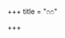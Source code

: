+++
title = "೧೧"

+++


<div class="js_include " url="/kannaDa/padya/kumAra-vyAsa-bhArata/vishvAsa-prastuti/01_Adi/11/00_sU_vIra.md"  newLevelForH1="3"  > </div>
<div class="js_include collapsed" url="/kannaDa/padya/kumAra-vyAsa-bhArata/gamaka-pariShat/gadya/01_Adi/11/00_sU_vIra.md"  newLevelForH1="4" title="ಗಮಕ-ಪರಿಷತ್/ಗದ್ಯ"  > </div>
<div class="js_include collapsed" url="/kannaDa/padya/kumAra-vyAsa-bhArata/gamaka-pariShat/padArtha/01_Adi/11/00_sU_vIra.md"  newLevelForH1="4" title="ಗಮಕ-ಪರಿಷತ್/ಪದಾರ್ಥ"  > </div>
<div class="js_include collapsed" url="/kannaDa/padya/kumAra-vyAsa-bhArata/gamaka-pariShat/TippanI/01_Adi/11/00_sU_vIra.md"  newLevelForH1="4" title="ಗಮಕ-ಪರಿಷತ್/ಟಿಪ್ಪನೀ"  > </div>
<div class="js_include collapsed" url="/kannaDa/padya/kumAra-vyAsa-bhArata/mUla/01_Adi/11/00_sU_vIra.md"  newLevelForH1="4" title="ಮೂಲ"  > </div>

<div class="js_include " url="/kannaDa/padya/kumAra-vyAsa-bhArata/vishvAsa-prastuti/01_Adi/11/01_arasa_kELai.md"  newLevelForH1="3"  > </div>
<div class="js_include collapsed" url="/kannaDa/padya/kumAra-vyAsa-bhArata/gamaka-pariShat/gadya/01_Adi/11/01_arasa_kELai.md"  newLevelForH1="4" title="ಗಮಕ-ಪರಿಷತ್/ಗದ್ಯ"  > </div>
<div class="js_include collapsed" url="/kannaDa/padya/kumAra-vyAsa-bhArata/gamaka-pariShat/padArtha/01_Adi/11/01_arasa_kELai.md"  newLevelForH1="4" title="ಗಮಕ-ಪರಿಷತ್/ಪದಾರ್ಥ"  > </div>
<div class="js_include collapsed" url="/kannaDa/padya/kumAra-vyAsa-bhArata/mUla/01_Adi/11/01_arasa_kELai.md"  newLevelForH1="4" title="ಮೂಲ"  > </div>

<div class="js_include " url="/kannaDa/padya/kumAra-vyAsa-bhArata/vishvAsa-prastuti/01_Adi/11/02_A_samayadali.md"  newLevelForH1="3"  > </div>
<div class="js_include collapsed" url="/kannaDa/padya/kumAra-vyAsa-bhArata/gamaka-pariShat/gadya/01_Adi/11/02_A_samayadali.md"  newLevelForH1="4" title="ಗಮಕ-ಪರಿಷತ್/ಗದ್ಯ"  > </div>
<div class="js_include collapsed" url="/kannaDa/padya/kumAra-vyAsa-bhArata/gamaka-pariShat/padArtha/01_Adi/11/02_A_samayadali.md"  newLevelForH1="4" title="ಗಮಕ-ಪರಿಷತ್/ಪದಾರ್ಥ"  > </div>
<div class="js_include collapsed" url="/kannaDa/padya/kumAra-vyAsa-bhArata/gamaka-pariShat/TippanI/01_Adi/11/02_A_samayadali.md"  newLevelForH1="4" title="ಗಮಕ-ಪರಿಷತ್/ಟಿಪ್ಪನೀ"  > </div>
<div class="js_include collapsed" url="/kannaDa/padya/kumAra-vyAsa-bhArata/mUla/01_Adi/11/02_A_samayadali.md"  newLevelForH1="4" title="ಮೂಲ"  > </div>

<div class="js_include " url="/kannaDa/padya/kumAra-vyAsa-bhArata/vishvAsa-prastuti/01_Adi/11/03_ettaNindali_baravu.md"  newLevelForH1="3"  > </div>
<div class="js_include collapsed" url="/kannaDa/padya/kumAra-vyAsa-bhArata/gamaka-pariShat/gadya/01_Adi/11/03_ettaNindali_baravu.md"  newLevelForH1="4" title="ಗಮಕ-ಪರಿಷತ್/ಗದ್ಯ"  > </div>
<div class="js_include collapsed" url="/kannaDa/padya/kumAra-vyAsa-bhArata/gamaka-pariShat/padArtha/01_Adi/11/03_ettaNindali_baravu.md"  newLevelForH1="4" title="ಗಮಕ-ಪರಿಷತ್/ಪದಾರ್ಥ"  > </div>
<div class="js_include collapsed" url="/kannaDa/padya/kumAra-vyAsa-bhArata/mUla/01_Adi/11/03_ettaNindali_baravu.md"  newLevelForH1="4" title="ಮೂಲ"  > </div>

<div class="js_include " url="/kannaDa/padya/kumAra-vyAsa-bhArata/vishvAsa-prastuti/01_Adi/11/04_nAvu_nimmOpAdiyali.md"  newLevelForH1="3"  > </div>
<div class="js_include collapsed" url="/kannaDa/padya/kumAra-vyAsa-bhArata/gamaka-pariShat/gadya/01_Adi/11/04_nAvu_nimmOpAdiyali.md"  newLevelForH1="4" title="ಗಮಕ-ಪರಿಷತ್/ಗದ್ಯ"  > </div>
<div class="js_include collapsed" url="/kannaDa/padya/kumAra-vyAsa-bhArata/gamaka-pariShat/padArtha/01_Adi/11/04_nAvu_nimmOpAdiyali.md"  newLevelForH1="4" title="ಗಮಕ-ಪರಿಷತ್/ಪದಾರ್ಥ"  > </div>
<div class="js_include collapsed" url="/kannaDa/padya/kumAra-vyAsa-bhArata/mUla/01_Adi/11/04_nAvu_nimmOpAdiyali.md"  newLevelForH1="4" title="ಮೂಲ"  > </div>

<div class="js_include " url="/kannaDa/padya/kumAra-vyAsa-bhArata/vishvAsa-prastuti/01_Adi/11/05_maruLugaLo_nIv.md"  newLevelForH1="3"  > </div>
<div class="js_include collapsed" url="/kannaDa/padya/kumAra-vyAsa-bhArata/gamaka-pariShat/gadya/01_Adi/11/05_maruLugaLo_nIv.md"  newLevelForH1="4" title="ಗಮಕ-ಪರಿಷತ್/ಗದ್ಯ"  > </div>
<div class="js_include collapsed" url="/kannaDa/padya/kumAra-vyAsa-bhArata/gamaka-pariShat/padArtha/01_Adi/11/05_maruLugaLo_nIv.md"  newLevelForH1="4" title="ಗಮಕ-ಪರಿಷತ್/ಪದಾರ್ಥ"  > </div>
<div class="js_include collapsed" url="/kannaDa/padya/kumAra-vyAsa-bhArata/mUla/01_Adi/11/05_maruLugaLo_nIv.md"  newLevelForH1="4" title="ಮೂಲ"  > </div>

<div class="js_include " url="/kannaDa/padya/kumAra-vyAsa-bhArata/vishvAsa-prastuti/01_Adi/11/06_akaTa_pANDavaraLidarE.md"  newLevelForH1="3"  > </div>
<div class="js_include collapsed" url="/kannaDa/padya/kumAra-vyAsa-bhArata/gamaka-pariShat/gadya/01_Adi/11/06_akaTa_pANDavaraLidarE.md"  newLevelForH1="4" title="ಗಮಕ-ಪರಿಷತ್/ಗದ್ಯ"  > </div>
<div class="js_include collapsed" url="/kannaDa/padya/kumAra-vyAsa-bhArata/gamaka-pariShat/padArtha/01_Adi/11/06_akaTa_pANDavaraLidarE.md"  newLevelForH1="4" title="ಗಮಕ-ಪರಿಷತ್/ಪದಾರ್ಥ"  > </div>
<div class="js_include collapsed" url="/kannaDa/padya/kumAra-vyAsa-bhArata/gamaka-pariShat/pAThAntara/01_Adi/11/06_akaTa_pANDavaraLidarE.md"  newLevelForH1="4" title="ಗಮಕ-ಪರಿಷತ್/ಪಾಠಾನ್ತರ"  > </div>
<div class="js_include collapsed" url="/kannaDa/padya/kumAra-vyAsa-bhArata/mUla/01_Adi/11/06_akaTa_pANDavaraLidarE.md"  newLevelForH1="4" title="ಮೂಲ"  > </div>

<div class="js_include " url="/kannaDa/padya/kumAra-vyAsa-bhArata/vishvAsa-prastuti/01_Adi/11/07_gurusutAdi_samasta.md"  newLevelForH1="3"  > </div>
<div class="js_include collapsed" url="/kannaDa/padya/kumAra-vyAsa-bhArata/gamaka-pariShat/gadya/01_Adi/11/07_gurusutAdi_samasta.md"  newLevelForH1="4" title="ಗಮಕ-ಪರಿಷತ್/ಗದ್ಯ"  > </div>
<div class="js_include collapsed" url="/kannaDa/padya/kumAra-vyAsa-bhArata/gamaka-pariShat/padArtha/01_Adi/11/07_gurusutAdi_samasta.md"  newLevelForH1="4" title="ಗಮಕ-ಪರಿಷತ್/ಪದಾರ್ಥ"  > </div>
<div class="js_include collapsed" url="/kannaDa/padya/kumAra-vyAsa-bhArata/mUla/01_Adi/11/07_gurusutAdi_samasta.md"  newLevelForH1="4" title="ಮೂಲ"  > </div>

<div class="js_include " url="/kannaDa/padya/kumAra-vyAsa-bhArata/vishvAsa-prastuti/01_Adi/11/08_sAravidu_nRpakannikege.md"  newLevelForH1="3"  > </div>
<div class="js_include collapsed" url="/kannaDa/padya/kumAra-vyAsa-bhArata/gamaka-pariShat/gadya/01_Adi/11/08_sAravidu_nRpakannikege.md"  newLevelForH1="4" title="ಗಮಕ-ಪರಿಷತ್/ಗದ್ಯ"  > </div>
<div class="js_include collapsed" url="/kannaDa/padya/kumAra-vyAsa-bhArata/gamaka-pariShat/padArtha/01_Adi/11/08_sAravidu_nRpakannikege.md"  newLevelForH1="4" title="ಗಮಕ-ಪರಿಷತ್/ಪದಾರ್ಥ"  > </div>
<div class="js_include collapsed" url="/kannaDa/padya/kumAra-vyAsa-bhArata/mUla/01_Adi/11/08_sAravidu_nRpakannikege.md"  newLevelForH1="4" title="ಮೂಲ"  > </div>

<div class="js_include " url="/kannaDa/padya/kumAra-vyAsa-bhArata/vishvAsa-prastuti/01_Adi/11/09_ivaru_kapaTOpAdhyarembuda.md"  newLevelForH1="3"  > </div>
<div class="js_include collapsed" url="/kannaDa/padya/kumAra-vyAsa-bhArata/gamaka-pariShat/gadya/01_Adi/11/09_ivaru_kapaTOpAdhyarembuda.md"  newLevelForH1="4" title="ಗಮಕ-ಪರಿಷತ್/ಗದ್ಯ"  > </div>
<div class="js_include collapsed" url="/kannaDa/padya/kumAra-vyAsa-bhArata/gamaka-pariShat/padArtha/01_Adi/11/09_ivaru_kapaTOpAdhyarembuda.md"  newLevelForH1="4" title="ಗಮಕ-ಪರಿಷತ್/ಪದಾರ್ಥ"  > </div>
<div class="js_include collapsed" url="/kannaDa/padya/kumAra-vyAsa-bhArata/mUla/01_Adi/11/09_ivaru_kapaTOpAdhyarembuda.md"  newLevelForH1="4" title="ಮೂಲ"  > </div>

<div class="js_include " url="/kannaDa/padya/kumAra-vyAsa-bhArata/vishvAsa-prastuti/01_Adi/11/10_IkegeNeyaha_varananI.md"  newLevelForH1="3"  > </div>
<div class="js_include collapsed" url="/kannaDa/padya/kumAra-vyAsa-bhArata/gamaka-pariShat/gadya/01_Adi/11/10_IkegeNeyaha_varananI.md"  newLevelForH1="4" title="ಗಮಕ-ಪರಿಷತ್/ಗದ್ಯ"  > </div>
<div class="js_include collapsed" url="/kannaDa/padya/kumAra-vyAsa-bhArata/gamaka-pariShat/padArtha/01_Adi/11/10_IkegeNeyaha_varananI.md"  newLevelForH1="4" title="ಗಮಕ-ಪರಿಷತ್/ಪದಾರ್ಥ"  > </div>
<div class="js_include collapsed" url="/kannaDa/padya/kumAra-vyAsa-bhArata/mUla/01_Adi/11/10_IkegeNeyaha_varananI.md"  newLevelForH1="4" title="ಮೂಲ"  > </div>

<div class="js_include " url="/kannaDa/padya/kumAra-vyAsa-bhArata/vishvAsa-prastuti/01_Adi/11/11_jvalana_nere.md"  newLevelForH1="3"  > </div>
<div class="js_include collapsed" url="/kannaDa/padya/kumAra-vyAsa-bhArata/gamaka-pariShat/gadya/01_Adi/11/11_jvalana_nere.md"  newLevelForH1="4" title="ಗಮಕ-ಪರಿಷತ್/ಗದ್ಯ"  > </div>
<div class="js_include collapsed" url="/kannaDa/padya/kumAra-vyAsa-bhArata/gamaka-pariShat/padArtha/01_Adi/11/11_jvalana_nere.md"  newLevelForH1="4" title="ಗಮಕ-ಪರಿಷತ್/ಪದಾರ್ಥ"  > </div>
<div class="js_include collapsed" url="/kannaDa/padya/kumAra-vyAsa-bhArata/mUla/01_Adi/11/11_jvalana_nere.md"  newLevelForH1="4" title="ಮೂಲ"  > </div>

<div class="js_include " url="/kannaDa/padya/kumAra-vyAsa-bhArata/vishvAsa-prastuti/01_Adi/11/12_arasa_kELvanu.md"  newLevelForH1="3"  > </div>
<div class="js_include collapsed" url="/kannaDa/padya/kumAra-vyAsa-bhArata/gamaka-pariShat/gadya/01_Adi/11/12_arasa_kELvanu.md"  newLevelForH1="4" title="ಗಮಕ-ಪರಿಷತ್/ಗದ್ಯ"  > </div>
<div class="js_include collapsed" url="/kannaDa/padya/kumAra-vyAsa-bhArata/gamaka-pariShat/padArtha/01_Adi/11/12_arasa_kELvanu.md"  newLevelForH1="4" title="ಗಮಕ-ಪರಿಷತ್/ಪದಾರ್ಥ"  > </div>
<div class="js_include collapsed" url="/kannaDa/padya/kumAra-vyAsa-bhArata/mUla/01_Adi/11/12_arasa_kELvanu.md"  newLevelForH1="4" title="ಮೂಲ"  > </div>

<div class="js_include " url="/kannaDa/padya/kumAra-vyAsa-bhArata/vishvAsa-prastuti/01_Adi/11/13_sarasijAnane_nODi.md"  newLevelForH1="3"  > </div>
<div class="js_include collapsed" url="/kannaDa/padya/kumAra-vyAsa-bhArata/gamaka-pariShat/gadya/01_Adi/11/13_sarasijAnane_nODi.md"  newLevelForH1="4" title="ಗಮಕ-ಪರಿಷತ್/ಗದ್ಯ"  > </div>
<div class="js_include collapsed" url="/kannaDa/padya/kumAra-vyAsa-bhArata/gamaka-pariShat/padArtha/01_Adi/11/13_sarasijAnane_nODi.md"  newLevelForH1="4" title="ಗಮಕ-ಪರಿಷತ್/ಪದಾರ್ಥ"  > </div>
<div class="js_include collapsed" url="/kannaDa/padya/kumAra-vyAsa-bhArata/mUla/01_Adi/11/13_sarasijAnane_nODi.md"  newLevelForH1="4" title="ಮೂಲ"  > </div>

<div class="js_include " url="/kannaDa/padya/kumAra-vyAsa-bhArata/vishvAsa-prastuti/01_Adi/11/14_AdoDI_maguvina.md"  newLevelForH1="3"  > </div>
<div class="js_include collapsed" url="/kannaDa/padya/kumAra-vyAsa-bhArata/gamaka-pariShat/gadya/01_Adi/11/14_AdoDI_maguvina.md"  newLevelForH1="4" title="ಗಮಕ-ಪರಿಷತ್/ಗದ್ಯ"  > </div>
<div class="js_include collapsed" url="/kannaDa/padya/kumAra-vyAsa-bhArata/gamaka-pariShat/padArtha/01_Adi/11/14_AdoDI_maguvina.md"  newLevelForH1="4" title="ಗಮಕ-ಪರಿಷತ್/ಪದಾರ್ಥ"  > </div>
<div class="js_include collapsed" url="/kannaDa/padya/kumAra-vyAsa-bhArata/mUla/01_Adi/11/14_AdoDI_maguvina.md"  newLevelForH1="4" title="ಮೂಲ"  > </div>

<div class="js_include " url="/kannaDa/padya/kumAra-vyAsa-bhArata/vishvAsa-prastuti/01_Adi/11/15_bareda_vOlegaLakhiLa.md"  newLevelForH1="3"  > </div>
<div class="js_include collapsed" url="/kannaDa/padya/kumAra-vyAsa-bhArata/gamaka-pariShat/gadya/01_Adi/11/15_bareda_vOlegaLakhiLa.md"  newLevelForH1="4" title="ಗಮಕ-ಪರಿಷತ್/ಗದ್ಯ"  > </div>
<div class="js_include collapsed" url="/kannaDa/padya/kumAra-vyAsa-bhArata/gamaka-pariShat/padArtha/01_Adi/11/15_bareda_vOlegaLakhiLa.md"  newLevelForH1="4" title="ಗಮಕ-ಪರಿಷತ್/ಪದಾರ್ಥ"  > </div>
<div class="js_include collapsed" url="/kannaDa/padya/kumAra-vyAsa-bhArata/mUla/01_Adi/11/15_bareda_vOlegaLakhiLa.md"  newLevelForH1="4" title="ಮೂಲ"  > </div>

<div class="js_include " url="/kannaDa/padya/kumAra-vyAsa-bhArata/vishvAsa-prastuti/01_Adi/11/16_mADidare_shatayAgavanu.md"  newLevelForH1="3"  > </div>
<div class="js_include collapsed" url="/kannaDa/padya/kumAra-vyAsa-bhArata/gamaka-pariShat/gadya/01_Adi/11/16_mADidare_shatayAgavanu.md"  newLevelForH1="4" title="ಗಮಕ-ಪರಿಷತ್/ಗದ್ಯ"  > </div>
<div class="js_include collapsed" url="/kannaDa/padya/kumAra-vyAsa-bhArata/gamaka-pariShat/padArtha/01_Adi/11/16_mADidare_shatayAgavanu.md"  newLevelForH1="4" title="ಗಮಕ-ಪರಿಷತ್/ಪದಾರ್ಥ"  > </div>
<div class="js_include collapsed" url="/kannaDa/padya/kumAra-vyAsa-bhArata/mUla/01_Adi/11/16_mADidare_shatayAgavanu.md"  newLevelForH1="4" title="ಮೂಲ"  > </div>

<div class="js_include " url="/kannaDa/padya/kumAra-vyAsa-bhArata/vishvAsa-prastuti/01_Adi/11/17_A_purOhita.md"  newLevelForH1="3"  > </div>
<div class="js_include collapsed" url="/kannaDa/padya/kumAra-vyAsa-bhArata/gamaka-pariShat/gadya/01_Adi/11/17_A_purOhita.md"  newLevelForH1="4" title="ಗಮಕ-ಪರಿಷತ್/ಗದ್ಯ"  > </div>
<div class="js_include collapsed" url="/kannaDa/padya/kumAra-vyAsa-bhArata/gamaka-pariShat/padArtha/01_Adi/11/17_A_purOhita.md"  newLevelForH1="4" title="ಗಮಕ-ಪರಿಷತ್/ಪದಾರ್ಥ"  > </div>
<div class="js_include collapsed" url="/kannaDa/padya/kumAra-vyAsa-bhArata/mUla/01_Adi/11/17_A_purOhita.md"  newLevelForH1="4" title="ಮೂಲ"  > </div>

<div class="js_include " url="/kannaDa/padya/kumAra-vyAsa-bhArata/vishvAsa-prastuti/01_Adi/11/18_neravutide_nAnA.md"  newLevelForH1="3"  > </div>
<div class="js_include collapsed" url="/kannaDa/padya/kumAra-vyAsa-bhArata/gamaka-pariShat/gadya/01_Adi/11/18_neravutide_nAnA.md"  newLevelForH1="4" title="ಗಮಕ-ಪರಿಷತ್/ಗದ್ಯ"  > </div>
<div class="js_include collapsed" url="/kannaDa/padya/kumAra-vyAsa-bhArata/gamaka-pariShat/padArtha/01_Adi/11/18_neravutide_nAnA.md"  newLevelForH1="4" title="ಗಮಕ-ಪರಿಷತ್/ಪದಾರ್ಥ"  > </div>
<div class="js_include collapsed" url="/kannaDa/padya/kumAra-vyAsa-bhArata/mUla/01_Adi/11/18_neravutide_nAnA.md"  newLevelForH1="4" title="ಮೂಲ"  > </div>

<div class="js_include " url="/kannaDa/padya/kumAra-vyAsa-bhArata/vishvAsa-prastuti/01_Adi/11/19_Isu_pariyali.md"  newLevelForH1="3"  > </div>
<div class="js_include collapsed" url="/kannaDa/padya/kumAra-vyAsa-bhArata/gamaka-pariShat/gadya/01_Adi/11/19_Isu_pariyali.md"  newLevelForH1="4" title="ಗಮಕ-ಪರಿಷತ್/ಗದ್ಯ"  > </div>
<div class="js_include collapsed" url="/kannaDa/padya/kumAra-vyAsa-bhArata/gamaka-pariShat/padArtha/01_Adi/11/19_Isu_pariyali.md"  newLevelForH1="4" title="ಗಮಕ-ಪರಿಷತ್/ಪದಾರ್ಥ"  > </div>
<div class="js_include collapsed" url="/kannaDa/padya/kumAra-vyAsa-bhArata/mUla/01_Adi/11/19_Isu_pariyali.md"  newLevelForH1="4" title="ಮೂಲ"  > </div>

<div class="js_include " url="/kannaDa/padya/kumAra-vyAsa-bhArata/vishvAsa-prastuti/01_Adi/11/20_ivanu_baLika.md"  newLevelForH1="3"  > </div>
<div class="js_include collapsed" url="/kannaDa/padya/kumAra-vyAsa-bhArata/gamaka-pariShat/gadya/01_Adi/11/20_ivanu_baLika.md"  newLevelForH1="4" title="ಗಮಕ-ಪರಿಷತ್/ಗದ್ಯ"  > </div>
<div class="js_include collapsed" url="/kannaDa/padya/kumAra-vyAsa-bhArata/gamaka-pariShat/padArtha/01_Adi/11/20_ivanu_baLika.md"  newLevelForH1="4" title="ಗಮಕ-ಪರಿಷತ್/ಪದಾರ್ಥ"  > </div>
<div class="js_include collapsed" url="/kannaDa/padya/kumAra-vyAsa-bhArata/mUla/01_Adi/11/20_ivanu_baLika.md"  newLevelForH1="4" title="ಮೂಲ"  > </div>

<div class="js_include " url="/kannaDa/padya/kumAra-vyAsa-bhArata/vishvAsa-prastuti/01_Adi/11/21_A_latAngiya.md"  newLevelForH1="3"  > </div>
<div class="js_include collapsed" url="/kannaDa/padya/kumAra-vyAsa-bhArata/gamaka-pariShat/gadya/01_Adi/11/21_A_latAngiya.md"  newLevelForH1="4" title="ಗಮಕ-ಪರಿಷತ್/ಗದ್ಯ"  > </div>
<div class="js_include collapsed" url="/kannaDa/padya/kumAra-vyAsa-bhArata/gamaka-pariShat/padArtha/01_Adi/11/21_A_latAngiya.md"  newLevelForH1="4" title="ಗಮಕ-ಪರಿಷತ್/ಪದಾರ್ಥ"  > </div>
<div class="js_include collapsed" url="/kannaDa/padya/kumAra-vyAsa-bhArata/mUla/01_Adi/11/21_A_latAngiya.md"  newLevelForH1="4" title="ಮೂಲ"  > </div>

<div class="js_include " url="/kannaDa/padya/kumAra-vyAsa-bhArata/vishvAsa-prastuti/01_Adi/11/22_arasa_chittaisamaLa.md"  newLevelForH1="3"  > </div>
<div class="js_include collapsed" url="/kannaDa/padya/kumAra-vyAsa-bhArata/gamaka-pariShat/gadya/01_Adi/11/22_arasa_chittaisamaLa.md"  newLevelForH1="4" title="ಗಮಕ-ಪರಿಷತ್/ಗದ್ಯ"  > </div>
<div class="js_include collapsed" url="/kannaDa/padya/kumAra-vyAsa-bhArata/gamaka-pariShat/padArtha/01_Adi/11/22_arasa_chittaisamaLa.md"  newLevelForH1="4" title="ಗಮಕ-ಪರಿಷತ್/ಪದಾರ್ಥ"  > </div>
<div class="js_include collapsed" url="/kannaDa/padya/kumAra-vyAsa-bhArata/mUla/01_Adi/11/22_arasa_chittaisamaLa.md"  newLevelForH1="4" title="ಮೂಲ"  > </div>

<div class="js_include " url="/kannaDa/padya/kumAra-vyAsa-bhArata/vishvAsa-prastuti/01_Adi/11/23_chAru_shakunaviduttarOttara.md"  newLevelForH1="3"  > </div>
<div class="js_include collapsed" url="/kannaDa/padya/kumAra-vyAsa-bhArata/gamaka-pariShat/gadya/01_Adi/11/23_chAru_shakunaviduttarOttara.md"  newLevelForH1="4" title="ಗಮಕ-ಪರಿಷತ್/ಗದ್ಯ"  > </div>
<div class="js_include collapsed" url="/kannaDa/padya/kumAra-vyAsa-bhArata/gamaka-pariShat/padArtha/01_Adi/11/23_chAru_shakunaviduttarOttara.md"  newLevelForH1="4" title="ಗಮಕ-ಪರಿಷತ್/ಪದಾರ್ಥ"  > </div>
<div class="js_include collapsed" url="/kannaDa/padya/kumAra-vyAsa-bhArata/mUla/01_Adi/11/23_chAru_shakunaviduttarOttara.md"  newLevelForH1="4" title="ಮೂಲ"  > </div>

<div class="js_include " url="/kannaDa/padya/kumAra-vyAsa-bhArata/vishvAsa-prastuti/01_Adi/11/24_dharaNiyamarara_gaDaNadali.md"  newLevelForH1="3"  > </div>
<div class="js_include collapsed" url="/kannaDa/padya/kumAra-vyAsa-bhArata/gamaka-pariShat/gadya/01_Adi/11/24_dharaNiyamarara_gaDaNadali.md"  newLevelForH1="4" title="ಗಮಕ-ಪರಿಷತ್/ಗದ್ಯ"  > </div>
<div class="js_include collapsed" url="/kannaDa/padya/kumAra-vyAsa-bhArata/gamaka-pariShat/padArtha/01_Adi/11/24_dharaNiyamarara_gaDaNadali.md"  newLevelForH1="4" title="ಗಮಕ-ಪರಿಷತ್/ಪದಾರ್ಥ"  > </div>
<div class="js_include collapsed" url="/kannaDa/padya/kumAra-vyAsa-bhArata/mUla/01_Adi/11/24_dharaNiyamarara_gaDaNadali.md"  newLevelForH1="4" title="ಮೂಲ"  > </div>

<div class="js_include " url="/kannaDa/padya/kumAra-vyAsa-bhArata/vishvAsa-prastuti/01_Adi/11/25_gamana_bharadali.md"  newLevelForH1="3"  > </div>
<div class="js_include collapsed" url="/kannaDa/padya/kumAra-vyAsa-bhArata/gamaka-pariShat/gadya/01_Adi/11/25_gamana_bharadali.md"  newLevelForH1="4" title="ಗಮಕ-ಪರಿಷತ್/ಗದ್ಯ"  > </div>
<div class="js_include collapsed" url="/kannaDa/padya/kumAra-vyAsa-bhArata/gamaka-pariShat/padArtha/01_Adi/11/25_gamana_bharadali.md"  newLevelForH1="4" title="ಗಮಕ-ಪರಿಷತ್/ಪದಾರ್ಥ"  > </div>
<div class="js_include collapsed" url="/kannaDa/padya/kumAra-vyAsa-bhArata/mUla/01_Adi/11/25_gamana_bharadali.md"  newLevelForH1="4" title="ಮೂಲ"  > </div>

<div class="js_include " url="/kannaDa/padya/kumAra-vyAsa-bhArata/vishvAsa-prastuti/01_Adi/11/26_munde_pArthana.md"  newLevelForH1="3"  > </div>
<div class="js_include collapsed" url="/kannaDa/padya/kumAra-vyAsa-bhArata/gamaka-pariShat/gadya/01_Adi/11/26_munde_pArthana.md"  newLevelForH1="4" title="ಗಮಕ-ಪರಿಷತ್/ಗದ್ಯ"  > </div>
<div class="js_include collapsed" url="/kannaDa/padya/kumAra-vyAsa-bhArata/gamaka-pariShat/padArtha/01_Adi/11/26_munde_pArthana.md"  newLevelForH1="4" title="ಗಮಕ-ಪರಿಷತ್/ಪದಾರ್ಥ"  > </div>
<div class="js_include collapsed" url="/kannaDa/padya/kumAra-vyAsa-bhArata/mUla/01_Adi/11/26_munde_pArthana.md"  newLevelForH1="4" title="ಮೂಲ"  > </div>

<div class="js_include " url="/kannaDa/padya/kumAra-vyAsa-bhArata/vishvAsa-prastuti/01_Adi/11/27_baruta_kaNDaru.md"  newLevelForH1="3"  > </div>
<div class="js_include collapsed" url="/kannaDa/padya/kumAra-vyAsa-bhArata/gamaka-pariShat/gadya/01_Adi/11/27_baruta_kaNDaru.md"  newLevelForH1="4" title="ಗಮಕ-ಪರಿಷತ್/ಗದ್ಯ"  > </div>
<div class="js_include collapsed" url="/kannaDa/padya/kumAra-vyAsa-bhArata/gamaka-pariShat/padArtha/01_Adi/11/27_baruta_kaNDaru.md"  newLevelForH1="4" title="ಗಮಕ-ಪರಿಷತ್/ಪದಾರ್ಥ"  > </div>
<div class="js_include collapsed" url="/kannaDa/padya/kumAra-vyAsa-bhArata/mUla/01_Adi/11/27_baruta_kaNDaru.md"  newLevelForH1="4" title="ಮೂಲ"  > </div>

<div class="js_include " url="/kannaDa/padya/kumAra-vyAsa-bhArata/vishvAsa-prastuti/01_Adi/11/28_lalita_tanukAntigaLa.md"  newLevelForH1="3"  > </div>
<div class="js_include collapsed" url="/kannaDa/padya/kumAra-vyAsa-bhArata/gamaka-pariShat/gadya/01_Adi/11/28_lalita_tanukAntigaLa.md"  newLevelForH1="4" title="ಗಮಕ-ಪರಿಷತ್/ಗದ್ಯ"  > </div>
<div class="js_include collapsed" url="/kannaDa/padya/kumAra-vyAsa-bhArata/gamaka-pariShat/padArtha/01_Adi/11/28_lalita_tanukAntigaLa.md"  newLevelForH1="4" title="ಗಮಕ-ಪರಿಷತ್/ಪದಾರ್ಥ"  > </div>
<div class="js_include collapsed" url="/kannaDa/padya/kumAra-vyAsa-bhArata/mUla/01_Adi/11/28_lalita_tanukAntigaLa.md"  newLevelForH1="4" title="ಮೂಲ"  > </div>

<div class="js_include " url="/kannaDa/padya/kumAra-vyAsa-bhArata/vishvAsa-prastuti/01_Adi/11/29_avara_mukhakAntigaLalanga.md"  newLevelForH1="3"  > </div>
<div class="js_include collapsed" url="/kannaDa/padya/kumAra-vyAsa-bhArata/gamaka-pariShat/gadya/01_Adi/11/29_avara_mukhakAntigaLalanga.md"  newLevelForH1="4" title="ಗಮಕ-ಪರಿಷತ್/ಗದ್ಯ"  > </div>
<div class="js_include collapsed" url="/kannaDa/padya/kumAra-vyAsa-bhArata/gamaka-pariShat/padArtha/01_Adi/11/29_avara_mukhakAntigaLalanga.md"  newLevelForH1="4" title="ಗಮಕ-ಪರಿಷತ್/ಪದಾರ್ಥ"  > </div>
<div class="js_include collapsed" url="/kannaDa/padya/kumAra-vyAsa-bhArata/mUla/01_Adi/11/29_avara_mukhakAntigaLalanga.md"  newLevelForH1="4" title="ಮೂಲ"  > </div>

<div class="js_include " url="/kannaDa/padya/kumAra-vyAsa-bhArata/vishvAsa-prastuti/01_Adi/11/30_nAriyaru_kaNDaru.md"  newLevelForH1="3"  > </div>
<div class="js_include collapsed" url="/kannaDa/padya/kumAra-vyAsa-bhArata/gamaka-pariShat/gadya/01_Adi/11/30_nAriyaru_kaNDaru.md"  newLevelForH1="4" title="ಗಮಕ-ಪರಿಷತ್/ಗದ್ಯ"  > </div>
<div class="js_include collapsed" url="/kannaDa/padya/kumAra-vyAsa-bhArata/gamaka-pariShat/padArtha/01_Adi/11/30_nAriyaru_kaNDaru.md"  newLevelForH1="4" title="ಗಮಕ-ಪರಿಷತ್/ಪದಾರ್ಥ"  > </div>
<div class="js_include collapsed" url="/kannaDa/padya/kumAra-vyAsa-bhArata/gamaka-pariShat/TippanI/01_Adi/11/30_nAriyaru_kaNDaru.md"  newLevelForH1="4" title="ಗಮಕ-ಪರಿಷತ್/ಟಿಪ್ಪನೀ"  > </div>
<div class="js_include collapsed" url="/kannaDa/padya/kumAra-vyAsa-bhArata/mUla/01_Adi/11/30_nAriyaru_kaNDaru.md"  newLevelForH1="4" title="ಮೂಲ"  > </div>

<div class="js_include " url="/kannaDa/padya/kumAra-vyAsa-bhArata/vishvAsa-prastuti/01_Adi/11/31_Isu_bharadali.md"  newLevelForH1="3"  > </div>
<div class="js_include collapsed" url="/kannaDa/padya/kumAra-vyAsa-bhArata/gamaka-pariShat/gadya/01_Adi/11/31_Isu_bharadali.md"  newLevelForH1="4" title="ಗಮಕ-ಪರಿಷತ್/ಗದ್ಯ"  > </div>
<div class="js_include collapsed" url="/kannaDa/padya/kumAra-vyAsa-bhArata/gamaka-pariShat/padArtha/01_Adi/11/31_Isu_bharadali.md"  newLevelForH1="4" title="ಗಮಕ-ಪರಿಷತ್/ಪದಾರ್ಥ"  > </div>
<div class="js_include collapsed" url="/kannaDa/padya/kumAra-vyAsa-bhArata/mUla/01_Adi/11/31_Isu_bharadali.md"  newLevelForH1="4" title="ಮೂಲ"  > </div>

<div class="js_include " url="/kannaDa/padya/kumAra-vyAsa-bhArata/vishvAsa-prastuti/01_Adi/11/32_nararu_suLivudu.md"  newLevelForH1="3"  > </div>
<div class="js_include collapsed" url="/kannaDa/padya/kumAra-vyAsa-bhArata/gamaka-pariShat/gadya/01_Adi/11/32_nararu_suLivudu.md"  newLevelForH1="4" title="ಗಮಕ-ಪರಿಷತ್/ಗದ್ಯ"  > </div>
<div class="js_include collapsed" url="/kannaDa/padya/kumAra-vyAsa-bhArata/gamaka-pariShat/padArtha/01_Adi/11/32_nararu_suLivudu.md"  newLevelForH1="4" title="ಗಮಕ-ಪರಿಷತ್/ಪದಾರ್ಥ"  > </div>
<div class="js_include collapsed" url="/kannaDa/padya/kumAra-vyAsa-bhArata/mUla/01_Adi/11/32_nararu_suLivudu.md"  newLevelForH1="4" title="ಮೂಲ"  > </div>

<div class="js_include " url="/kannaDa/padya/kumAra-vyAsa-bhArata/vishvAsa-prastuti/01_Adi/11/33_kanali_phaluguNanAdaDida.md"  newLevelForH1="3"  > </div>
<div class="js_include collapsed" url="/kannaDa/padya/kumAra-vyAsa-bhArata/gamaka-pariShat/gadya/01_Adi/11/33_kanali_phaluguNanAdaDida.md"  newLevelForH1="4" title="ಗಮಕ-ಪರಿಷತ್/ಗದ್ಯ"  > </div>
<div class="js_include collapsed" url="/kannaDa/padya/kumAra-vyAsa-bhArata/gamaka-pariShat/padArtha/01_Adi/11/33_kanali_phaluguNanAdaDida.md"  newLevelForH1="4" title="ಗಮಕ-ಪರಿಷತ್/ಪದಾರ್ಥ"  > </div>
<div class="js_include collapsed" url="/kannaDa/padya/kumAra-vyAsa-bhArata/mUla/01_Adi/11/33_kanali_phaluguNanAdaDida.md"  newLevelForH1="4" title="ಮೂಲ"  > </div>

<div class="js_include " url="/kannaDa/padya/kumAra-vyAsa-bhArata/vishvAsa-prastuti/01_Adi/11/34_uridudA_rathavavana.md"  newLevelForH1="3"  > </div>
<div class="js_include collapsed" url="/kannaDa/padya/kumAra-vyAsa-bhArata/gamaka-pariShat/gadya/01_Adi/11/34_uridudA_rathavavana.md"  newLevelForH1="4" title="ಗಮಕ-ಪರಿಷತ್/ಗದ್ಯ"  > </div>
<div class="js_include collapsed" url="/kannaDa/padya/kumAra-vyAsa-bhArata/gamaka-pariShat/padArtha/01_Adi/11/34_uridudA_rathavavana.md"  newLevelForH1="4" title="ಗಮಕ-ಪರಿಷತ್/ಪದಾರ್ಥ"  > </div>
<div class="js_include collapsed" url="/kannaDa/padya/kumAra-vyAsa-bhArata/mUla/01_Adi/11/34_uridudA_rathavavana.md"  newLevelForH1="4" title="ಮೂಲ"  > </div>

<div class="js_include " url="/kannaDa/padya/kumAra-vyAsa-bhArata/vishvAsa-prastuti/01_Adi/11/35_bandu_yamanandanana.md"  newLevelForH1="3"  > </div>
<div class="js_include collapsed" url="/kannaDa/padya/kumAra-vyAsa-bhArata/gamaka-pariShat/gadya/01_Adi/11/35_bandu_yamanandanana.md"  newLevelForH1="4" title="ಗಮಕ-ಪರಿಷತ್/ಗದ್ಯ"  > </div>
<div class="js_include collapsed" url="/kannaDa/padya/kumAra-vyAsa-bhArata/gamaka-pariShat/padArtha/01_Adi/11/35_bandu_yamanandanana.md"  newLevelForH1="4" title="ಗಮಕ-ಪರಿಷತ್/ಪದಾರ್ಥ"  > </div>
<div class="js_include collapsed" url="/kannaDa/padya/kumAra-vyAsa-bhArata/mUla/01_Adi/11/35_bandu_yamanandanana.md"  newLevelForH1="4" title="ಮೂಲ"  > </div>

<div class="js_include " url="/kannaDa/padya/kumAra-vyAsa-bhArata/vishvAsa-prastuti/01_Adi/11/36_ene_hasAdavenutta.md"  newLevelForH1="3"  > </div>
<div class="js_include collapsed" url="/kannaDa/padya/kumAra-vyAsa-bhArata/gamaka-pariShat/gadya/01_Adi/11/36_ene_hasAdavenutta.md"  newLevelForH1="4" title="ಗಮಕ-ಪರಿಷತ್/ಗದ್ಯ"  > </div>
<div class="js_include collapsed" url="/kannaDa/padya/kumAra-vyAsa-bhArata/gamaka-pariShat/padArtha/01_Adi/11/36_ene_hasAdavenutta.md"  newLevelForH1="4" title="ಗಮಕ-ಪರಿಷತ್/ಪದಾರ್ಥ"  > </div>
<div class="js_include collapsed" url="/kannaDa/padya/kumAra-vyAsa-bhArata/mUla/01_Adi/11/36_ene_hasAdavenutta.md"  newLevelForH1="4" title="ಮೂಲ"  > </div>

<div class="js_include " url="/kannaDa/padya/kumAra-vyAsa-bhArata/vishvAsa-prastuti/01_Adi/11/37_nararu_vaidEshigaru.md"  newLevelForH1="3"  > </div>
<div class="js_include collapsed" url="/kannaDa/padya/kumAra-vyAsa-bhArata/gamaka-pariShat/gadya/01_Adi/11/37_nararu_vaidEshigaru.md"  newLevelForH1="4" title="ಗಮಕ-ಪರಿಷತ್/ಗದ್ಯ"  > </div>
<div class="js_include collapsed" url="/kannaDa/padya/kumAra-vyAsa-bhArata/gamaka-pariShat/padArtha/01_Adi/11/37_nararu_vaidEshigaru.md"  newLevelForH1="4" title="ಗಮಕ-ಪರಿಷತ್/ಪದಾರ್ಥ"  > </div>
<div class="js_include collapsed" url="/kannaDa/padya/kumAra-vyAsa-bhArata/gamaka-pariShat/pAThAntara/01_Adi/11/37_nararu_vaidEshigaru.md"  newLevelForH1="4" title="ಗಮಕ-ಪರಿಷತ್/ಪಾಠಾನ್ತರ"  > </div>
<div class="js_include collapsed" url="/kannaDa/padya/kumAra-vyAsa-bhArata/mUla/01_Adi/11/37_nararu_vaidEshigaru.md"  newLevelForH1="4" title="ಮೂಲ"  > </div>

<div class="js_include " url="/kannaDa/padya/kumAra-vyAsa-bhArata/vishvAsa-prastuti/01_Adi/11/38_shiva_shivAdoDe.md"  newLevelForH1="3"  > </div>
<div class="js_include collapsed" url="/kannaDa/padya/kumAra-vyAsa-bhArata/gamaka-pariShat/gadya/01_Adi/11/38_shiva_shivAdoDe.md"  newLevelForH1="4" title="ಗಮಕ-ಪರಿಷತ್/ಗದ್ಯ"  > </div>
<div class="js_include collapsed" url="/kannaDa/padya/kumAra-vyAsa-bhArata/gamaka-pariShat/padArtha/01_Adi/11/38_shiva_shivAdoDe.md"  newLevelForH1="4" title="ಗಮಕ-ಪರಿಷತ್/ಪದಾರ್ಥ"  > </div>
<div class="js_include collapsed" url="/kannaDa/padya/kumAra-vyAsa-bhArata/mUla/01_Adi/11/38_shiva_shivAdoDe.md"  newLevelForH1="4" title="ಮೂಲ"  > </div>

<div class="js_include " url="/kannaDa/padya/kumAra-vyAsa-bhArata/vishvAsa-prastuti/01_Adi/11/39_bandavemagivu_ninna.md"  newLevelForH1="3"  > </div>
<div class="js_include collapsed" url="/kannaDa/padya/kumAra-vyAsa-bhArata/gamaka-pariShat/gadya/01_Adi/11/39_bandavemagivu_ninna.md"  newLevelForH1="4" title="ಗಮಕ-ಪರಿಷತ್/ಗದ್ಯ"  > </div>
<div class="js_include collapsed" url="/kannaDa/padya/kumAra-vyAsa-bhArata/gamaka-pariShat/padArtha/01_Adi/11/39_bandavemagivu_ninna.md"  newLevelForH1="4" title="ಗಮಕ-ಪರಿಷತ್/ಪದಾರ್ಥ"  > </div>
<div class="js_include collapsed" url="/kannaDa/padya/kumAra-vyAsa-bhArata/mUla/01_Adi/11/39_bandavemagivu_ninna.md"  newLevelForH1="4" title="ಮೂಲ"  > </div>

<div class="js_include " url="/kannaDa/padya/kumAra-vyAsa-bhArata/vishvAsa-prastuti/01_Adi/11/40_ivu_madIya.md"  newLevelForH1="3"  > </div>
<div class="js_include collapsed" url="/kannaDa/padya/kumAra-vyAsa-bhArata/gamaka-pariShat/gadya/01_Adi/11/40_ivu_madIya.md"  newLevelForH1="4" title="ಗಮಕ-ಪರಿಷತ್/ಗದ್ಯ"  > </div>
<div class="js_include collapsed" url="/kannaDa/padya/kumAra-vyAsa-bhArata/gamaka-pariShat/padArtha/01_Adi/11/40_ivu_madIya.md"  newLevelForH1="4" title="ಗಮಕ-ಪರಿಷತ್/ಪದಾರ್ಥ"  > </div>
<div class="js_include collapsed" url="/kannaDa/padya/kumAra-vyAsa-bhArata/mUla/01_Adi/11/40_ivu_madIya.md"  newLevelForH1="4" title="ಮೂಲ"  > </div>

<div class="js_include " url="/kannaDa/padya/kumAra-vyAsa-bhArata/vishvAsa-prastuti/01_Adi/11/41_muniyadiru_kalipArtha.md"  newLevelForH1="3"  > </div>
<div class="js_include collapsed" url="/kannaDa/padya/kumAra-vyAsa-bhArata/gamaka-pariShat/gadya/01_Adi/11/41_muniyadiru_kalipArtha.md"  newLevelForH1="4" title="ಗಮಕ-ಪರಿಷತ್/ಗದ್ಯ"  > </div>
<div class="js_include collapsed" url="/kannaDa/padya/kumAra-vyAsa-bhArata/gamaka-pariShat/padArtha/01_Adi/11/41_muniyadiru_kalipArtha.md"  newLevelForH1="4" title="ಗಮಕ-ಪರಿಷತ್/ಪದಾರ್ಥ"  > </div>
<div class="js_include collapsed" url="/kannaDa/padya/kumAra-vyAsa-bhArata/mUla/01_Adi/11/41_muniyadiru_kalipArtha.md"  newLevelForH1="4" title="ಮೂಲ"  > </div>

<div class="js_include " url="/kannaDa/padya/kumAra-vyAsa-bhArata/vishvAsa-prastuti/01_Adi/11/42_arasa_nimmoLu.md"  newLevelForH1="3"  > </div>
<div class="js_include collapsed" url="/kannaDa/padya/kumAra-vyAsa-bhArata/gamaka-pariShat/gadya/01_Adi/11/42_arasa_nimmoLu.md"  newLevelForH1="4" title="ಗಮಕ-ಪರಿಷತ್/ಗದ್ಯ"  > </div>
<div class="js_include collapsed" url="/kannaDa/padya/kumAra-vyAsa-bhArata/gamaka-pariShat/padArtha/01_Adi/11/42_arasa_nimmoLu.md"  newLevelForH1="4" title="ಗಮಕ-ಪರಿಷತ್/ಪದಾರ್ಥ"  > </div>
<div class="js_include collapsed" url="/kannaDa/padya/kumAra-vyAsa-bhArata/gamaka-pariShat/TippanI/01_Adi/11/42_arasa_nimmoLu.md"  newLevelForH1="4" title="ಗಮಕ-ಪರಿಷತ್/ಟಿಪ್ಪನೀ"  > </div>
<div class="js_include collapsed" url="/kannaDa/padya/kumAra-vyAsa-bhArata/mUla/01_Adi/11/42_arasa_nimmoLu.md"  newLevelForH1="4" title="ಮೂಲ"  > </div>

<div class="js_include " url="/kannaDa/padya/kumAra-vyAsa-bhArata/vishvAsa-prastuti/01_Adi/11/43_A_vasiShThana.md"  newLevelForH1="3"  > </div>
<div class="js_include collapsed" url="/kannaDa/padya/kumAra-vyAsa-bhArata/gamaka-pariShat/gadya/01_Adi/11/43_A_vasiShThana.md"  newLevelForH1="4" title="ಗಮಕ-ಪರಿಷತ್/ಗದ್ಯ"  > </div>
<div class="js_include collapsed" url="/kannaDa/padya/kumAra-vyAsa-bhArata/gamaka-pariShat/padArtha/01_Adi/11/43_A_vasiShThana.md"  newLevelForH1="4" title="ಗಮಕ-ಪರಿಷತ್/ಪದಾರ್ಥ"  > </div>
<div class="js_include collapsed" url="/kannaDa/padya/kumAra-vyAsa-bhArata/mUla/01_Adi/11/43_A_vasiShThana.md"  newLevelForH1="4" title="ಮೂಲ"  > </div>

<div class="js_include " url="/kannaDa/padya/kumAra-vyAsa-bhArata/vishvAsa-prastuti/01_Adi/11/44_odagalArade_tanna.md"  newLevelForH1="3"  > </div>
<div class="js_include collapsed" url="/kannaDa/padya/kumAra-vyAsa-bhArata/gamaka-pariShat/gadya/01_Adi/11/44_odagalArade_tanna.md"  newLevelForH1="4" title="ಗಮಕ-ಪರಿಷತ್/ಗದ್ಯ"  > </div>
<div class="js_include collapsed" url="/kannaDa/padya/kumAra-vyAsa-bhArata/gamaka-pariShat/padArtha/01_Adi/11/44_odagalArade_tanna.md"  newLevelForH1="4" title="ಗಮಕ-ಪರಿಷತ್/ಪದಾರ್ಥ"  > </div>
<div class="js_include collapsed" url="/kannaDa/padya/kumAra-vyAsa-bhArata/mUla/01_Adi/11/44_odagalArade_tanna.md"  newLevelForH1="4" title="ಮೂಲ"  > </div>

<div class="js_include " url="/kannaDa/padya/kumAra-vyAsa-bhArata/vishvAsa-prastuti/01_Adi/11/45_illigide_nAlkaidu.md"  newLevelForH1="3"  > </div>
<div class="js_include collapsed" url="/kannaDa/padya/kumAra-vyAsa-bhArata/gamaka-pariShat/gadya/01_Adi/11/45_illigide_nAlkaidu.md"  newLevelForH1="4" title="ಗಮಕ-ಪರಿಷತ್/ಗದ್ಯ"  > </div>
<div class="js_include collapsed" url="/kannaDa/padya/kumAra-vyAsa-bhArata/gamaka-pariShat/padArtha/01_Adi/11/45_illigide_nAlkaidu.md"  newLevelForH1="4" title="ಗಮಕ-ಪರಿಷತ್/ಪದಾರ್ಥ"  > </div>
<div class="js_include collapsed" url="/kannaDa/padya/kumAra-vyAsa-bhArata/mUla/01_Adi/11/45_illigide_nAlkaidu.md"  newLevelForH1="4" title="ಮೂಲ"  > </div>

<div class="js_include " url="/kannaDa/padya/kumAra-vyAsa-bhArata/vishvAsa-prastuti/01_Adi/11/46_gamisidaru_baLikavaru.md"  newLevelForH1="3"  > </div>
<div class="js_include collapsed" url="/kannaDa/padya/kumAra-vyAsa-bhArata/gamaka-pariShat/gadya/01_Adi/11/46_gamisidaru_baLikavaru.md"  newLevelForH1="4" title="ಗಮಕ-ಪರಿಷತ್/ಗದ್ಯ"  > </div>
<div class="js_include collapsed" url="/kannaDa/padya/kumAra-vyAsa-bhArata/gamaka-pariShat/padArtha/01_Adi/11/46_gamisidaru_baLikavaru.md"  newLevelForH1="4" title="ಗಮಕ-ಪರಿಷತ್/ಪದಾರ್ಥ"  > </div>
<div class="js_include collapsed" url="/kannaDa/padya/kumAra-vyAsa-bhArata/gamaka-pariShat/TippanI/01_Adi/11/46_gamisidaru_baLikavaru.md"  newLevelForH1="4" title="ಗಮಕ-ಪರಿಷತ್/ಟಿಪ್ಪನೀ"  > </div>
<div class="js_include collapsed" url="/kannaDa/padya/kumAra-vyAsa-bhArata/mUla/01_Adi/11/46_gamisidaru_baLikavaru.md"  newLevelForH1="4" title="ಮೂಲ"  > </div>
